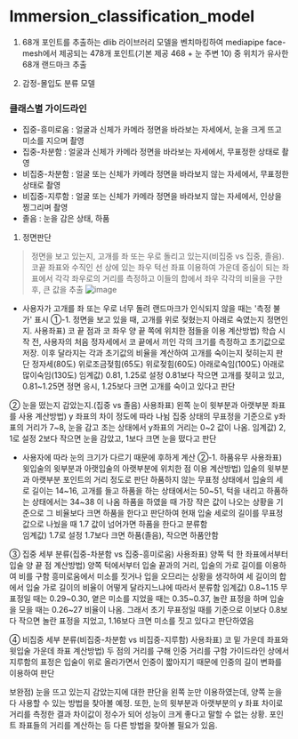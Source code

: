 # Immersion_classification_model

1. 68개 포인트를 추출하는 dlib 라이브러리 모델을 벤치마킹하여 mediapipe face-mesh에서 제공되는 478개 포인트(기본 제공 468 + 눈 주변 10) 중 위치가 유사한 68개 랜드마크 추출

2. 감정-몰입도 분류 모델
   
### 클래스별 가이드라인
+ 집중-흥미로움 : 얼굴과 신체가 카메라 정면을 바라보는 자세에서, 눈을 크게 뜨고 미소를 지으며 촬영
+ 집중-차분함  : 얼굴과 신체가 카메라 정면을 바라보는 자세에서, 무표정한 상태로 촬영
+ 비집중-차분함 : 얼굴 또는 신체가 카메라 정면을 바라보지 않는 자세에서, 무표정한 상태로 촬영
+ 비집중-지루함 : 얼굴 또는 신체가 카메라 정면을 바라보지 않는 자세에서, 인상을 찡그리며 촬영
+ 졸음 : 눈을 감은 상태, 하품
 

1. 정면판단
> 정면을 보고 있는지, 고개를 좌 또는 우로 돌리고 있는지(비집중 vs 집중, 졸음). 코끝 좌표와 수직인 선 상에 있는 좌우 턱선 좌표 이용하여 가운데 중심이 되는 좌표에서 각각 좌우로의 거리를 측정하고 이들의 합에서 좌우 각각의 비율을 구한 후, 큰 값을 추출
   ![image](https://github.com/user-attachments/assets/7385a713-837a-453c-8a21-0c3b7d21d7c6)

   * 사용자가 고개를 좌 또는 우로 너무 돌려 랜드마크가 인식되지 않을 때는 '측정 불가' 표시
  ①-1. 정면을 보고 있을 때, 고개를 위로 젖혔는지 아래로 숙였는지 정면인지.
   사용좌표) 코 끝 점과 코 좌우 양 끝 쪽에 위치한 점들을 이용
   계산방법) 학습 시작 전, 사용자의 처음 정자세에서 코 끝에서 끼인 각의 크기를 측정하고 초기값으로 저장. 이후 달라지는 각과 초기값의 비율을 계산하여 고개를 숙이는지 젖히는지 판단
   정자세(80도)   위로조금젖힘(65도)   위로젖힘(60도)   아래로숙임(100도)   아래로많이숙임(130도)
   임계값) 0.81, 1.25로 설정
   0.81보다 작으면 고개를 젖히고 있고, 0.81~1.25면 정면 응시, 1.25보다 크면 고개를 숙이고 있다고 판단

② 눈을 떴는지 감았는지.(집중 vs 졸음)
   사용좌표) 왼쪽 눈이 윗부분과 아랫부분 좌표를 사용
   계산방법) y 좌표의 차이 정도에 따라 나뉨
   집중 상태의 무표정을 기준으로 y좌표의 거리가 7~8, 눈을 감고 조는 상태에서 y좌표의 거리는 0~2 값이 나옴.
   임계값) 2, 1로 설정
   2보다 작으면 눈을 감았고, 1보다 크면 눈을 떴다고 판단
   * 사용자에 따라 눈의 크기가 다르기 때문에 후하게 계산
  ②-1. 하품유무
    사용좌표) 윗입술의 윗부분과 아랫입술의 아랫부분에 위치한 점 이용
   계산방법) 입술의 윗부분과 아랫부분 포인트의 거리 정도로 판단
   하품하지 않는 무표정 상태에서 입술의 세로 길이는 14~16, 고개를 들고 하품을 하는 상태에서는 50~51, 턱을 내리고 하품하는 상태에서는 34~38 이 나옴
   하품을 하였을 때 가장 작은 값이 나오는 상황을 기준으로 그 비율보다 크면 하품을 한다고 판단하여 현재 입술 세로의 길이를 무표정 값으로 나눴을 때 1.7 값이 넘어가면 하품을 한다고 분류함   
   임계값) 1.7로 설정
   1.7보다 크면 하품(졸음), 작으면 하품안함

③ 집중 세부 분류(집중-차분함 vs 집중-흥미로움)
   사용좌표) 양쪽 턱 한 좌표에서부터 입술 양 끝 점
   계산방법) 양쪽 턱에서부터 입술 끝과의 거리, 입술의 가로 길이를 이용하여 비를 구함
   흥미로움에서 미소를 짓거나 입을 오므리는 상황을 생각하여 세 길이의 합에서 입술 가로 길이의 비율이 어떻게 달라지느냐에 따라서 분류함
   임계값) 0.8~1.15
   무표정일 때는 0.29~0.30, 옅은 미소를 지었을 때는 0.35~0.37, 놀란 표정을 하며 입술을 모을 때는 0.26~27 비율이 나옴. 그래서 초기 무표정일 때를 기준으로 이보다 0.8보다 작으면 놀란 표정을 지었고, 1.16보다 크면 미소를 짓고 있다고 판단하였음

④ 비집중 세부 분류(비집중-차분함 vs 비집중-지루함)
	사용좌표) 코 밑 가운데 좌표와 윗입술 가운데 좌표
	계산방법) 두 점의 거리를 구해 인중 거리를 구함
	가이드라인 상에서 지루함의 표정은 입술이 위로 올라가면서 인중이 짧아지기 때문에 인중의 길이 변화를 이용하여 판단

보완점)
눈을 뜨고 있는지 감았는지에 대한 판단을 왼쪽 눈만 이용하였는데, 양쪽 눈을 다 사용할 수 있는 방법을 찾아볼 예정.
또한, 눈의 윗부분과 아랫부분의 y 좌표 차이로 거리를 측정한 결과 차이값이 정수가 되어 성능이 크게 좋다고 말할 수 없는 상황. 포인트 좌표들의 거리를 계산하는 등 다른 방법을 찾아볼 필요가 있음.
